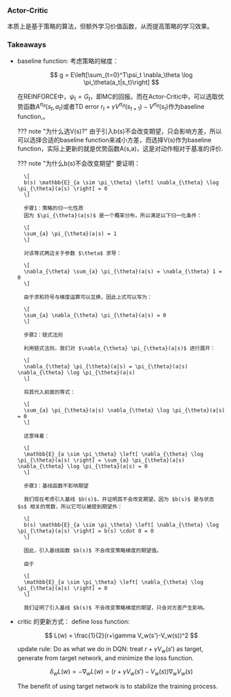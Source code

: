﻿### Actor-Critic
本质上是基于策略的算法，但额外学习价值函数，从而提高策略的学习效果。

### Takeaways

- baseline function: 考虑策略的梯度：
  
    $$
    g = E\left[\sum_{t=0}^T\psi_t \nabla_\theta \log \pi_\theta(a_t|s_t)\right]
    $$

    在REINFORCE中，$\psi_t = G_t$，即MC的回报。而在Actor-Critic中，可以选取优势函数$A^{\pi_\theta}(s_t,a_t)$或者TD error $r_t+\gamma V^{\pi_\theta}(s_{t+1})-V^{\pi_\theta}(s_t)$作为baseline function,。
  
    ??? note "为什么选V(s)?"
        由于引入b(s)不会改变期望，只会影响方差，所以可以选择合适的baseline function来减小方差，而选择V(s)作为baseline function，实际上更新的就是优势函数A(s,a)，这是对动作相对于基准的评价.

    ??? note "为什么b(s)不会改变期望"
        要证明：

        \[
        b(s) \mathbb{E}_{a \sim \pi_\theta} \left[ \nabla_{\theta} \log \pi_{\theta}(a|s) \right] = 0
        \]

        步骤1：策略的归一化性质
        因为 $\pi_{\theta}(a|s)$ 是一个概率分布，所以满足以下归一化条件：

        \[
        \sum_{a} \pi_{\theta}(a|s) = 1
        \]

        对该等式两边关于参数 $\theta$ 求导：

        \[
        \nabla_{\theta} \sum_{a} \pi_{\theta}(a|s) = \nabla_{\theta} 1 = 0
        \]

        由于求和符号与梯度运算可以互换，因此上式可以写为：

        \[
        \sum_{a} \nabla_{\theta} \pi_{\theta}(a|s) = 0
        \]

        步骤2：链式法则

        利用链式法则，我们对 $\nabla_{\theta} \pi_{\theta}(a|s)$ 进行展开：

        \[
        \nabla_{\theta} \pi_{\theta}(a|s) = \pi_{\theta}(a|s) \nabla_{\theta} \log \pi_{\theta}(a|s)
        \]

        将其代入前面的等式：

        \[
        \sum_{a} \pi_{\theta}(a|s) \nabla_{\theta} \log \pi_{\theta}(a|s) = 0
        \]

        这意味着：

        \[
        \mathbb{E}_{a \sim \pi_\theta} \left[ \nabla_{\theta} \log \pi_{\theta}(a|s) \right] = \sum_{a} \pi_{\theta}(a|s) \nabla_{\theta} \log \pi_{\theta}(a|s) = 0
        \]

        步骤3：基线函数不影响期望

        我们现在考虑引入基线 $b(s)$，并证明其不会改变期望。因为 $b(s)$ 是与状态 $s$ 相关的常数，所以它可以被提到期望外：

        \[
        b(s) \mathbb{E}_{a \sim \pi_\theta} \left[ \nabla_{\theta} \log \pi_{\theta}(a|s) \right] = b(s) \cdot 0 = 0
        \]

        因此，引入基线函数 $b(s)$ 不会改变策略梯度的期望值。

        由于

        \[
        \mathbb{E}_{a \sim \pi_\theta} \left[ \nabla_{\theta} \log \pi_{\theta}(a|s) \right] = 0
        \]

        我们证明了引入基线 $b(s)$ 不会改变策略梯度的期望，只会对方差产生影响。
- critic 的更新方式：
  define loss function:
  
    $$
    L(w) = \frac{1}{2}(r+\gamma V_w(s')-V_w(s))^2
    $$

    update rule:
    Do as what we do in DQN: treat $r+\gamma V_w(s')$ as target, generate from target network, and minimize the loss function.

    $$
    \delta_w L(w) = -\nabla_w L(w) = (r+\gamma V_w(s')-V_w(s))\nabla_w V_w(s)
    $$ 

    The benefit of using target network is to stabilize the training process.

    



